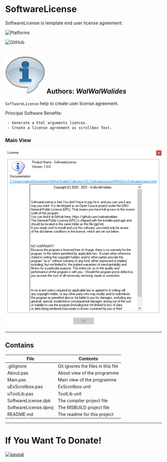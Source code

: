 # SoftwareLicense 
SoftwareLicense is template end user license agreement.



![Platforms](https://img.shields.io/badge/Supported%20platforms-Win32%20and%20Win64-red.svg)

![GitHub](https://img.shields.io/github/license/walwalwalides/Delphi-Collection-VCL)





![](SoftwareLicense.png)
**Authors:**  *WalWalWalides*
------

`SoftwareLicense` help to create user license agreement.


Principal Software Benefits:

     - Generate a html arguments liences.
     - Create a license agreement as scrollbox Text.


### Main View
![](Img/VMSoftwareLicense.png)



------

## Contains


| File | Contents | 
| --- | --- |
| .gitignore | Git ignores the files in this file |
| About.pas | About view of the programme |
| Main.pas | Main view of the programme |
| uExScrollbox.pas | ExScrollbox unit  |
| uToolLib.pas | ToolLib unit  |
| SoftwareLicense.dpk | The compiler project file |
| SoftwareLicense.dproj | The MSBUILD project file |
| README.md | The readme for this project |


------

# If You Want To Donate!

[![paypal](https://www.paypalobjects.com/en_US/i/btn/btn_donateCC_LG.gif)](https://www.paypal.com/cgi-bin/webscr?cmd=_s-xclick&hosted_button_id=Y79F36A9BGLHS&source=url)
